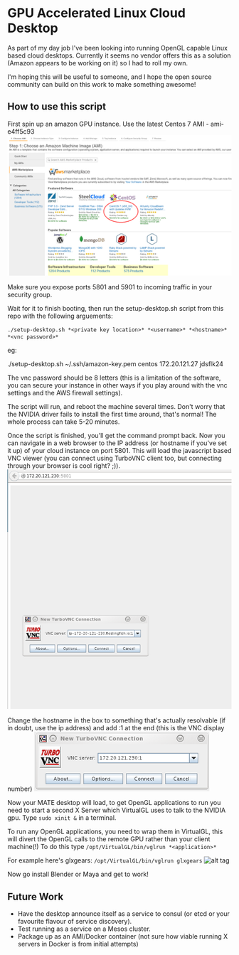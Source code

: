 # GPU Accelerated Linux Cloud Desktop 
As part of my day job I've been looking into running OpenGL capable Linux based cloud desktops. Currently it seems
no vendor offers this as a solution (Amazon appears to be working on it) so I had to roll my own.

I'm hoping this will be useful to someone, and I hope the open source community can build on this work to make something awesome!

## How to use this script
First spin up an amazon GPU instance. Use the latest Centos 7 AMI - ami-e4ff5c93
![alt tag](docs/centos7.png)

Make sure you expose ports 5801 and 5901 to incoming traffic in your security group.

Wait for it to finish booting, then run the setup-desktop.sh script from this repo with the following arguements:

```
./setup-desktop.sh *<private key location>* *<username>* *<hostname>* *<vnc password>*
```

eg:

./setup-desktop.sh ~/.ssh/amazon-key.pem centos 172.20.121.27 jdsflk24

The vnc password should be 8 letters (this is a limitation of the software, you can secure your instance in other ways if you play
around with the vnc settings and the AWS firewall settings).

The script will run, and reboot the machine several times. Don't worry that the NVIDIA driver fails to install the first time around,
that's normal! The whole process can take 5-20 minutes.

Once the script is finished, you'll get the command prompt back. Now you can navigate in a web browser to the IP address (or hostname
if you've set it up) of your cloud instance on port 5801. This will load the javascript based VNC viewer (you can connect using TurboVNC client
too, but connecting through your browser is cool right? ;)).
![alt tag](docs/openvncpage.png)

Change the hostname in the box to something that's actually resolvable (if in doubt, use the ip address) and add :1 at the end (this is the
VNC display number)
![alt tag](docs/correctip.png)

Now your MATE desktop will load, to get OpenGL applications to run you need to start a second X Server which VirtualGL uses to talk to
the NVIDIA gpu. Type ```sudo xinit &``` in a terminal.

To run any OpenGL applications, you need to wrap them in VirtualGL, this will divert the OpenGL calls to the remote GPU rather than
your client machine(!) To do this type
```/opt/VirtualGL/bin/vglrun *<application>*```

For example here's glxgears:
```/opt/VirtualGL/bin/vglrun glxgears```
![alt tag](docs/glxgears.png)

Now go install Blender or Maya and get to work!

## Future Work

* Have the desktop announce itself as a service to consul (or etcd or your favourite flavour of service discovery).
* Test running as a service on a Mesos cluster.
* Package up as an AMI/Docker container (not sure how viable running X servers in Docker is from initial attempts)

